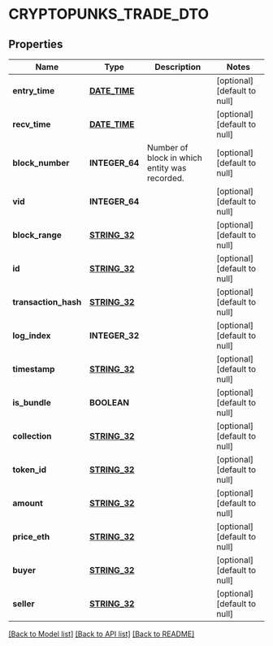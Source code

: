 # CRYPTOPUNKS_TRADE_DTO

## Properties
Name | Type | Description | Notes
------------ | ------------- | ------------- | -------------
**entry_time** | [**DATE_TIME**](DATE_TIME.md) |  | [optional] [default to null]
**recv_time** | [**DATE_TIME**](DATE_TIME.md) |  | [optional] [default to null]
**block_number** | **INTEGER_64** | Number of block in which entity was recorded. | [optional] [default to null]
**vid** | **INTEGER_64** |  | [optional] [default to null]
**block_range** | [**STRING_32**](STRING_32.md) |  | [optional] [default to null]
**id** | [**STRING_32**](STRING_32.md) |  | [optional] [default to null]
**transaction_hash** | [**STRING_32**](STRING_32.md) |  | [optional] [default to null]
**log_index** | **INTEGER_32** |  | [optional] [default to null]
**timestamp** | [**STRING_32**](STRING_32.md) |  | [optional] [default to null]
**is_bundle** | **BOOLEAN** |  | [optional] [default to null]
**collection** | [**STRING_32**](STRING_32.md) |  | [optional] [default to null]
**token_id** | [**STRING_32**](STRING_32.md) |  | [optional] [default to null]
**amount** | [**STRING_32**](STRING_32.md) |  | [optional] [default to null]
**price_eth** | [**STRING_32**](STRING_32.md) |  | [optional] [default to null]
**buyer** | [**STRING_32**](STRING_32.md) |  | [optional] [default to null]
**seller** | [**STRING_32**](STRING_32.md) |  | [optional] [default to null]

[[Back to Model list]](../README.md#documentation-for-models) [[Back to API list]](../README.md#documentation-for-api-endpoints) [[Back to README]](../README.md)


